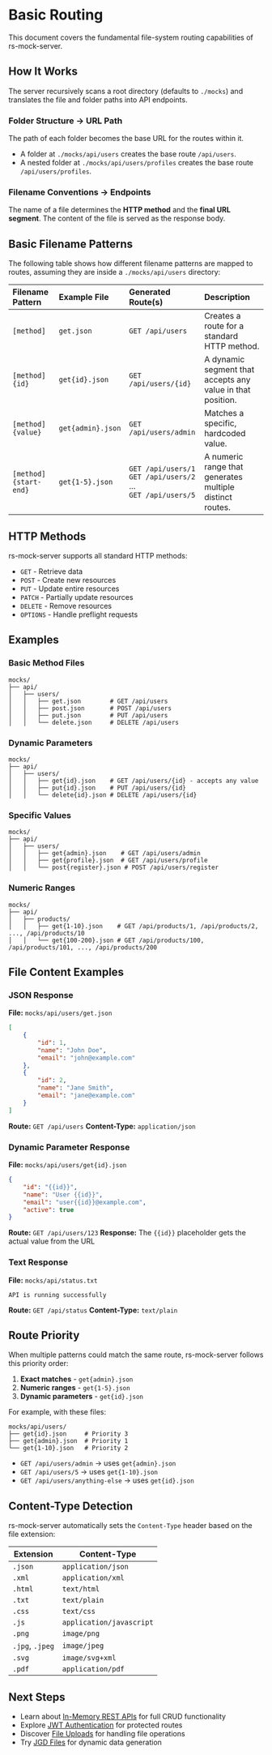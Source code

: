 # Basic Routing

This document covers the fundamental file-system routing capabilities of rs-mock-server.

## How It Works

The server recursively scans a root directory (defaults to `./mocks`) and translates the file and folder paths into API endpoints.

### Folder Structure → URL Path

The path of each folder becomes the base URL for the routes within it.

-   A folder at `./mocks/api/users` creates the base route `/api/users`.
-   A nested folder at `./mocks/api/users/profiles` creates the base route `/api/users/profiles`.

### Filename Conventions → Endpoints

The name of a file determines the **HTTP method** and the **final URL segment**. The content of the file is served as the response body.

## Basic Filename Patterns

The following table shows how different filename patterns are mapped to routes, assuming they are inside a `./mocks/api/users` directory:

| Filename Pattern      | Example File      | Generated Route(s)                                                    | Description                                                |
| :-------------------- | :---------------- | :-------------------------------------------------------------------- | :--------------------------------------------------------- |
| `[method]`            | `get.json`        | `GET /api/users`                                                      | Creates a route for a standard HTTP method.                |
| `[method]{id}`        | `get{id}.json`    | `GET /api/users/{id}`                                                 | A dynamic segment that accepts any value in that position. |
| `[method]{value}`     | `get{admin}.json` | `GET /api/users/admin`                                                | Matches a specific, hardcoded value.                       |
| `[method]{start-end}` | `get{1-5}.json`   | `GET /api/users/1`<br>`GET /api/users/2`<br>...<br>`GET /api/users/5` | A numeric range that generates multiple distinct routes.   |

## HTTP Methods

rs-mock-server supports all standard HTTP methods:

-   `GET` - Retrieve data
-   `POST` - Create new resources
-   `PUT` - Update entire resources
-   `PATCH` - Partially update resources
-   `DELETE` - Remove resources
-   `OPTIONS` - Handle preflight requests

## Examples

### Basic Method Files

```
mocks/
├── api/
│   ├── users/
│   │   ├── get.json        # GET /api/users
│   │   ├── post.json       # POST /api/users
│   │   ├── put.json        # PUT /api/users
│   │   └── delete.json     # DELETE /api/users
```

### Dynamic Parameters

```
mocks/
├── api/
│   ├── users/
│   │   ├── get{id}.json    # GET /api/users/{id} - accepts any value
│   │   ├── put{id}.json    # PUT /api/users/{id}
│   │   └── delete{id}.json # DELETE /api/users/{id}
```

### Specific Values

```
mocks/
├── api/
│   ├── users/
│   │   ├── get{admin}.json    # GET /api/users/admin
│   │   ├── get{profile}.json  # GET /api/users/profile
│   │   └── post{register}.json # POST /api/users/register
```

### Numeric Ranges

```
mocks/
├── api/
│   ├── products/
│   │   ├── get{1-10}.json    # GET /api/products/1, /api/products/2, ..., /api/products/10
│   │   └── get{100-200}.json # GET /api/products/100, /api/products/101, ..., /api/products/200
```

## File Content Examples

### JSON Response

**File:** `mocks/api/users/get.json`

```json
[
    {
        "id": 1,
        "name": "John Doe",
        "email": "john@example.com"
    },
    {
        "id": 2,
        "name": "Jane Smith",
        "email": "jane@example.com"
    }
]
```

**Route:** `GET /api/users`
**Content-Type:** `application/json`

### Dynamic Parameter Response

**File:** `mocks/api/users/get{id}.json`

```json
{
    "id": "{{id}}",
    "name": "User {{id}}",
    "email": "user{{id}}@example.com",
    "active": true
}
```

**Route:** `GET /api/users/123`
**Response:** The `{{id}}` placeholder gets the actual value from the URL

### Text Response

**File:** `mocks/api/status.txt`

```
API is running successfully
```

**Route:** `GET /api/status`
**Content-Type:** `text/plain`

## Route Priority

When multiple patterns could match the same route, rs-mock-server follows this priority order:

1. **Exact matches** - `get{admin}.json`
2. **Numeric ranges** - `get{1-5}.json`
3. **Dynamic parameters** - `get{id}.json`

For example, with these files:

```
mocks/api/users/
├── get{id}.json     # Priority 3
├── get{admin}.json  # Priority 1
└── get{1-10}.json   # Priority 2
```

-   `GET /api/users/admin` → uses `get{admin}.json`
-   `GET /api/users/5` → uses `get{1-10}.json`
-   `GET /api/users/anything-else` → uses `get{id}.json`

## Content-Type Detection

rs-mock-server automatically sets the `Content-Type` header based on the file extension:

| Extension       | Content-Type             |
| --------------- | ------------------------ |
| `.json`         | `application/json`       |
| `.xml`          | `application/xml`        |
| `.html`         | `text/html`              |
| `.txt`          | `text/plain`             |
| `.css`          | `text/css`               |
| `.js`           | `application/javascript` |
| `.png`          | `image/png`              |
| `.jpg`, `.jpeg` | `image/jpeg`             |
| `.svg`          | `image/svg+xml`          |
| `.pdf`          | `application/pdf`        |

## Next Steps

-   Learn about [In-Memory REST APIs](02-rest-apis.md) for full CRUD functionality
-   Explore [JWT Authentication](03-authentication.md) for protected routes
-   Discover [File Uploads](04-file-uploads.md) for handling file operations
-   Try [JGD Files](06-jgd-files.md) for dynamic data generation
